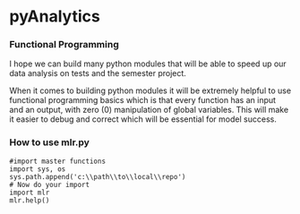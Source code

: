 # pyAnalytics

### Functional Programming 
I hope we can build many python modules that will be able to speed up our data analysis on tests and the semester project.

When it comes to building python modules it will be extremely helpful to use functional programming basics which is that every function has an input and an output, with zero (0) manipulation of global variables. This will make it easier to debug and correct which will be essential for model success.   

### How to use mlr.py
```
#import master functions 
import sys, os
sys.path.append('c:\\path\\to\\local\\repo')
# Now do your import
import mlr
mlr.help()
```

